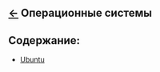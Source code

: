 [&larr;](../readme.md "Шпаргалка") Операционные системы
--------------------------------------

## <a name="content"></a> Содержание:
- [Ubuntu](ubuntu/readme.md "Ubuntu")